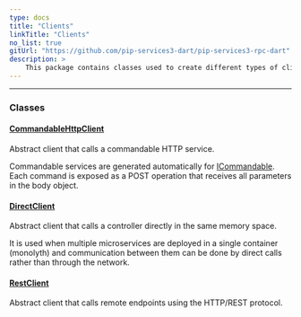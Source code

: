 ```yaml
---
type: docs
title: "Clients"
linkTitle: "Clients"
no_list: true
gitUrl: "https://github.com/pip-services3-dart/pip-services3-rpc-dart"
description: >
    This package contains classes used to create different types of clients.
---
```

---

<div class="module-body"> 

### Classes

#### [CommandableHttpClient](commandable_http_client)
Abstract client that calls a commandable HTTP service.

Commandable services are generated automatically for
[ICommandable](../../commons/commands/icommandable). 
Each command is exposed as a POST operation that receives all parameters
in the body object.


#### [DirectClient](direct_client)
Abstract client that calls a controller directly in the same memory space.

It is used when multiple microservices are deployed in a single container (monolyth)
and communication between them can be done by direct calls rather than through 
the network.


#### [RestClient](rest_client)
Abstract client that calls remote endpoints using the HTTP/REST protocol.


</div>

